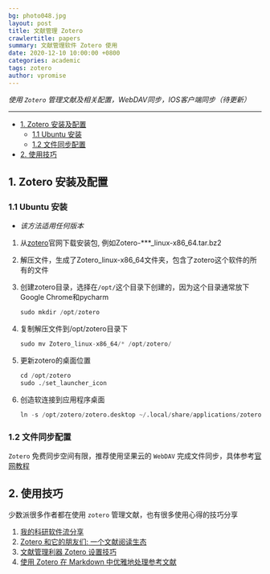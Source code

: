 ```yaml
---
bg: photo048.jpg
layout: post
title: 文献管理 Zotero
crawlertitle: papers
summary: 文献管理软件 Zotero 使用
date: 2020-12-10 10:00:00 +0800
categories: academic
tags: zotero
author: vpromise
---
```


*使用 `Zotero` 管理文献及相关配置，WebDAV同步，IOS客户端同步（待更新）*

---

- [1. Zotero 安装及配置](#1-zotero-安装及配置)
  - [1.1 Ubuntu 安装](#11-ubuntu-安装)
  - [1.2 文件同步配置](#12-文件同步配置)
- [2. 使用技巧](#2-使用技巧)

## 1. Zotero 安装及配置

### 1.1 Ubuntu 安装

- *该方法适用任何版本*

1. 从[zotero](https://www.zotero.org/)官网下载安装包, 例如Zotero-***_linux-x86_64.tar.bz2

2. 解压文件，生成了Zotero_linux-x86_64文件夹，包含了zotero这个软件的所有的文件

3. 创建zotero目录，选择在`/opt/`这个目录下创建的，因为这个目录通常放下Google Chrome和pycharm

   ```python
   sudo mkdir /opt/zotero
   ```

4. 复制解压文件到/opt/zotero目录下

   ```python
   sudo mv Zotero_linux-x86_64/* /opt/zotero/
   ```

5. 更新zotero的桌面位置

   ```python
   cd /opt/zotero
   sudo ./set_launcher_icon
   ```

6. 创造软连接到应用程序桌面

   ```python
   ln -s /opt/zotero/zotero.desktop ~/.local/share/applications/zotero.desktop
   ```

### 1.2 文件同步配置

`Zotero` 免费同步空间有限，推荐使用坚果云的 `WebDAV` 完成文件同步，具体参考[官网教程](https://help.jianguoyun.com/?p=2064)

## 2. 使用技巧

少数派很多作者都在使用 `zotero` 管理文献，也有很多使用心得的技巧分享

1. [我的科研软件流分享](https://sspai.com/post/63830)
2. [Zotero 和它的朋友们: 一个文献阅读生态](https://sspai.com/post/57943)
3. [文献管理利器 Zotero 设置技巧](https://sspai.com/post/59035)
4. [使用 Zotero 在 Markdown 中优雅地处理参考文献](https://sspai.com/post/60825)